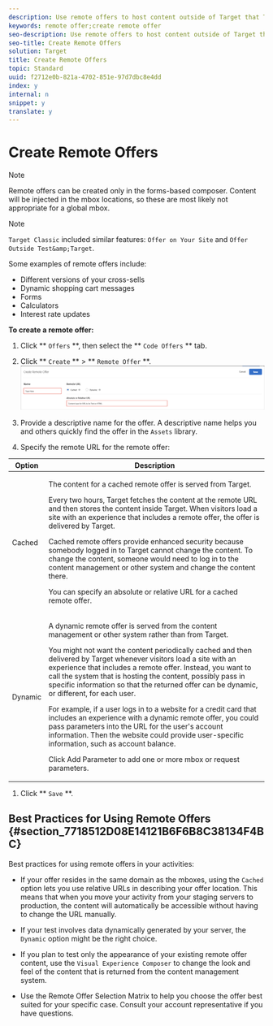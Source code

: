 ```yaml
---
description: Use remote offers to host content outside of Target that Target references and delivers to users' websites. This content might be in a content management or other system, either for ease-of-use or for security reasons.
keywords: remote offer;create remote offer
seo-description: Use remote offers to host content outside of Target that Target references and delivers to users' websites. This content might be in a content management or other system, either for ease-of-use or for security reasons.
seo-title: Create Remote Offers
solution: Target
title: Create Remote Offers
topic: Standard
uuid: f2712e0b-821a-4702-851e-97d7dbc8e4dd
index: y
internal: n
snippet: y
translate: y
---
```


# Create Remote Offers


>[!NOTE]
>
>Remote offers can be created only in the forms-based composer. Content will be injected in the mbox locations, so these are most likely not appropriate for a global mbox.



>[!NOTE]
>
>`Target Classic` included similar features: `Offer on Your Site` and `Offer Outside Test&amp;Target`. 


Some examples of remote offers include:

* Different versions of your cross-sells
* Dynamic shopping cart messages
* Forms
* Calculators
* Interest rate updates

**To create a remote offer:** 

1. Click ** `Offers` **, then select the ** `Code Offers` ** tab. 

1. Click ** `Create` ** > ** `Remote Offer` **. 
   ![](graphics/remote_offer_ui.png) 

1. Provide a descriptive name for the offer.
   A descriptive name helps you and others quickly find the offer in the `Assets` library. 

1. Specify the remote URL for the remote offer:


<table id="table_E030736D80514A53B65D26DFF62ED67C"> 
 <thead> 
  <tr> 
   <th colname="col1" class="entry">Option</th> 
   <th colname="col2" class="entry">Description</th> 
  </tr>
 </thead>
 <tbody> 
  <tr> 
   <td colname="col1"> <p>Cached</p> </td> 
   <td colname="col2"> <p>The content for a cached remote offer is served from <span class="keyword">Target</span>. </p> <p>Every two hours, <span class="keyword">Target</span> fetches the content at the remote URL and then stores the content inside <span class="keyword">Target</span>. When visitors load a site with an experience that includes a remote offer, the offer is delivered by <span class="keyword">Target</span>. </p> <p>Cached remote offers provide enhanced security because somebody logged in to Target cannot change the content. To change the content, someone would need to log in to the content management or other system and change the content there.</p> <p>You can specify an absolute or relative URL for a cached remote offer.</p> </td> 
  </tr> 
  <tr> 
   <td colname="col1"> <p>Dynamic</p> </td> 
   <td colname="col2"> <p>A dynamic remote offer is served from the content management or other system rather than from <span class="keyword">Target</span>. </p> <p>You might not want the content periodically cached and then delivered by <span class="keyword">Target</span> whenever visitors load a site with an experience that includes a remote offer. Instead, you want to call the system that is hosting the content, possibly pass in specific information so that the returned offer can be dynamic, or different, for each user. </p> <p>For example, if a user logs in to a website for a credit card that includes an experience with a dynamic remote offer, you could pass parameters into the URL for the user's account information. Then the website could provide user-specific information, such as account balance.</p> <p>Click <span class="wintitle">Add Parameter</span> to add one or more mbox or request parameters. </p> </td> 
  </tr> 
 </tbody> 
</table>


1. Click ** `Save` **.


## Best Practices for Using Remote Offers {#section_7718512D08E14121B6F6B8C38134F4BC}

Best practices for using remote offers in your activities:

* If your offer resides in the same domain as the mboxes, using the `Cached` option lets you use relative URLs in describing your offer location. 
  This means that when you move your activity from your staging servers to production, the content will automatically be accessible without having to change the URL manually.

* If your test involves data dynamically generated by your server, the `Dynamic` option might be the right choice. 

* If you plan to test only the appearance of your existing remote offer content, use the `Visual Experience Composer` to change the look and feel of the content that is returned from the content management system. 

* Use the Remote Offer Selection Matrix to help you choose the offer best suited for your specific case. Consult your account representative if you have questions.


